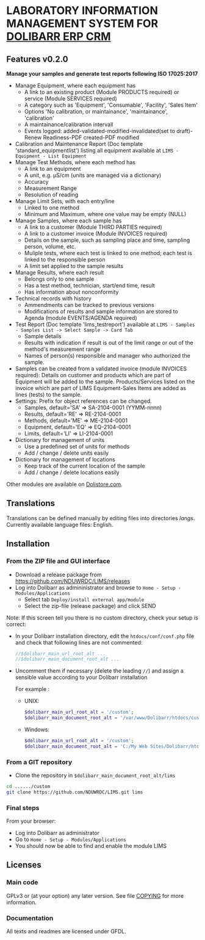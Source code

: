 # LABORATORY INFORMATION MANAGEMENT SYSTEM FOR [DOLIBARR ERP CRM](https://www.dolibarr.org)

## Features v0.2.0

__Manage your samples and generate test reports following ISO 17025:2017__ 
* Manage Equipment, where each equipment has
  * A link to an existing product (Module PRODUCTS required) or service (Module SERVICES required)
  * A category such as 'Equipment', 'Consumable', 'Facility', 'Sales Item'
  * Options 'No calibration, or maintainance', 'maintainance', 'calibration'
  * A maintainance/calibration intervall
  * Events  logged: added-validated-modified-invalidated(set to draft)-Renew Readiness-PDF created-PDF modified
* Calibration and Maintenance Report (Doc template 'standard_equipmentlist') listing all equipment available at ```LIMS - Equipment - List Equipment```
* Manage Test Methods, where each method has
  * A link to an equipment
  * A unit, e.g. µS/cm (units are managed via a dictionary)
  * Accuracy
  * Measurement Range
  * Resolution of reading
* Manage Limit Sets, with each entry/line
  * Linked to one method
  * Minimum and Maximum, where one value may be empty (NULL)
* Manage Samples, where each sample has
  * A link to a customer (Module THIRD PARTIES required)
  * A link to a customer invoice (Module INVOICES required)
  * Details on the sample, such as sampling place and time, sampling person, volume, etc.
  * Muliple tests, where each test is linked to one method; each test is linked to the responsible person
  * A limit set applied to the sample results
* Manage Results, where each result
  * Belongs only to one sample
  * Has a test method, technician, start/end time, result
  * Has information about nonconformity
* Technical records with history
  * Ammendments can be tracked to previous versions
  * Modifications of results and sample information are stored to Agenda (module EVENTS/AGENDA required) 
* Test Report (Doc template 'lims_testreport') available at ```LIMS - Samples - Samples List -> Select Sample -> Card Tab```
  * Sample details
  * Results with indication if result is out of the limit range or out of the method's measurement range
  * Names of person(s) responsible and manager who authorized the sample.
* Samples can be created from a validated invoice (module INVOICES required): Details on customer and products which are part of Equipment will be added to the sample. Products/Services listed on the invoice which are part of LIMS Equipment-Sales Items are added as lines (tests) to the sample.
* Settings: Prefix for object references can be changed. 
  * Samples, default='SA' => SA-2104-0001 (YYMM-nnnn)
  * Results, default='RE' => RE-2104-0001
  * Methods, default='ME' => ME-2104-0001
  * Equipment, default='EQ' => EQ-2104-0001
  * Limits, default='LI' => LI-2104-0001
* Dictionary for management of units
  * Use a predefined set of units for methods
  * Add / change / delete units easily
* Dictionary for management of locations
  * Keep track of the current location of the sample 
  * Add / change / delete locations easily
<!--
![Screenshot lims](img/screenshot_lims.png?raw=true "LIMS"){imgmd}
-->

Other modules are available on [Dolistore.com](https://www.dolistore.com>).

## Translations

Translations can be defined manually by editing files into directories *langs*. Currently available language files: English.

<!--
This module contains also a sample configuration for Transifex, under the hidden directory [.tx](.tx), so it is possible to manage translation using this service.

For more informations, see the [translator's documentation](https://wiki.dolibarr.org/index.php/Translator_documentation).

There is a [Transifex project](https://transifex.com/projects/p/dolibarr-module-template) for this module.
-->


## Installation

### From the ZIP file and GUI interface

* Download a release package from https://github.com/NDUWRDC/LIMS/releases
* Log into Dolibarr as admininistrator and browse to ```Home - Setup - Modules/Applications```
  * Select tab ```Deploy/install external app/module```
  * Select the zip-file (release package) and click SEND

Note: If this screen tell you there is no custom directory, check your setup is correct:

- In your Dolibarr installation directory, edit the ```htdocs/conf/conf.php``` file and check that following lines are not commented:

    ```php
    //$dolibarr_main_url_root_alt ...
    //$dolibarr_main_document_root_alt ...
    ```

- Uncomment them if necessary (delete the leading ```//```) and assign a sensible value according to your Dolibarr installation

    For example :

    - UNIX:
        ```php
        $dolibarr_main_url_root_alt = '/custom';
        $dolibarr_main_document_root_alt = '/var/www/Dolibarr/htdocs/custom';
        ```

    - Windows:
        ```php
        $dolibarr_main_url_root_alt = '/custom';
        $dolibarr_main_document_root_alt = 'C:/My Web Sites/Dolibarr/htdocs/custom';
        ```

### From a GIT repository

- Clone the repository in ```$dolibarr_main_document_root_alt/lims```

```sh
cd ....../custom
git clone https://github.com/NDUWRDC/LIMS.git lims 
```

### <a name="final_steps"></a>Final steps

From your browser:

  - Log into Dolibarr as administrator
  - Go to ```Home - Setup - Modules/Applications```
  - You should now be able to find and enable the module LIMS

## Licenses

### Main code

GPLv3 or (at your option) any later version. See file [COPYING](COPYING) for more information.

### Documentation

All texts and readmes are licensed under GFDL.
